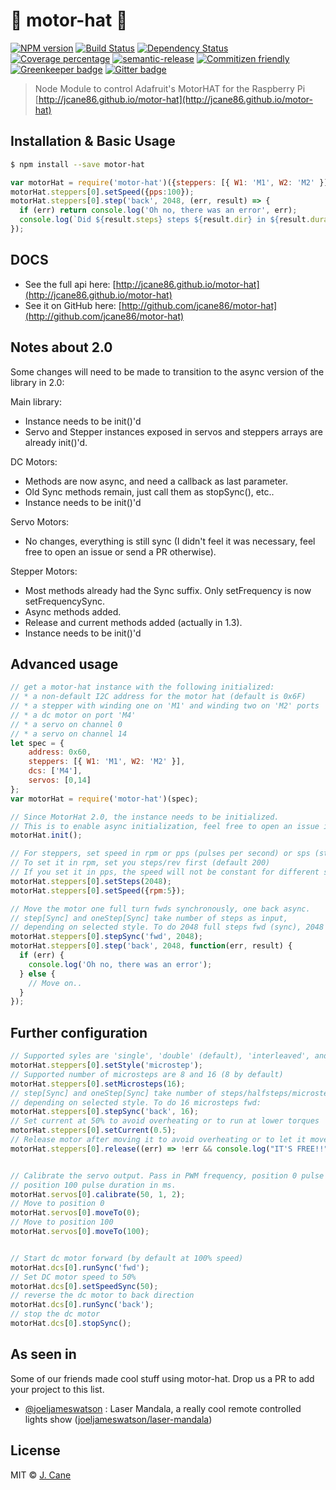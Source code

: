 # 🏁 motor-hat 🎩

[![NPM version][npm-image]][npm-url] [![Build Status][travis-image]][travis-url] [![Dependency Status][daviddm-image]][daviddm-url] [![Coverage percentage][coveralls-image]][coveralls-url] [![semantic-release][semrel-image]][semrel-url] [![Commitizen friendly][commitizen-image]][commitizen-url] [![Greenkeeper badge](https://badges.greenkeeper.io/jcane86/motor-hat.svg)](https://greenkeeper.io/) [![Gitter badge](https://badges.gitter.im/motor-hat.png)](https://gitter.im/motor-hat)

> Node Module to control Adafruit's MotorHAT for the Raspberry Pi [http://jcane86.github.io/motor-hat](http://jcane86.github.io/motor-hat)

## Installation & Basic Usage

```sh
$ npm install --save motor-hat
```
```js
var motorHat = require('motor-hat')({steppers: [{ W1: 'M1', W2: 'M2' }]}).init();
motorHat.steppers[0].setSpeed({pps:100});
motorHat.steppers[0].step('back', 2048, (err, result) => {
  if (err) return console.log('Oh no, there was an error', err);
  console.log(`Did ${result.steps} steps ${result.dir} in ${result.duration/1000} seconds. I had to retry ${result.retried} steps because you set me up quicker than your poor board can handle.`); 
});
```

## DOCS

* See the full api here: [http://jcane86.github.io/motor-hat](http://jcane86.github.io/motor-hat)
* See it on GitHub here: [http://github.com/jcane86/motor-hat](http://github.com/jcane86/motor-hat)

## Notes about 2.0

Some changes will need to be made to transition to the async version of the library in 2.0:

Main library:
* Instance needs to be init()'d
* Servo and Stepper instances exposed in servos and steppers arrays are already init()'d.

DC Motors: 
* Methods are now async, and need a callback as last parameter.
* Old Sync methods remain, just call them as stopSync(), etc..
* Instance needs to be init()'d

Servo Motors:
* No changes, everything is still sync (I didn't feel it was necessary, feel free to open an issue or send a PR otherwise).

Stepper Motors:
* Most methods already had the Sync suffix. Only setFrequency is now setFrequencySync.
* Async methods added.
* Release and current methods added (actually in 1.3).
* Instance needs to be init()'d

## Advanced usage

```js
// get a motor-hat instance with the following initialized:
// * a non-default I2C address for the motor hat (default is 0x6F)
// * a stepper with winding one on 'M1' and winding two on 'M2' ports
// * a dc motor on port 'M4'
// * a servo on channel 0
// * a servo on channel 14
let spec = {
    address: 0x60,
    steppers: [{ W1: 'M1', W2: 'M2' }],
    dcs: ['M4'],
    servos: [0,14]
};
var motorHat = require('motor-hat')(spec);

// Since MotorHat 2.0, the instance needs to be initialized.
// This is to enable async initialization, feel free to open an issue if this is a pain.
motorHat.init();

// For steppers, set speed in rpm or pps (pulses per second) or sps (steps per second).
// To set it in rpm, set you steps/rev first (default 200)
// If you set it in pps, the speed will not be constant for different styles or number of microsteps.
motorHat.steppers[0].setSteps(2048);
motorHat.steppers[0].setSpeed({rpm:5});

// Move the motor one full turn fwds synchronously, one back async.
// step[Sync] and oneStep[Sync] take number of steps as input, 
// depending on selected style. To do 2048 full steps fwd (sync), 2048 back (async):
motorHat.steppers[0].stepSync('fwd', 2048);
motorHat.steppers[0].step('back', 2048, function(err, result) {
  if (err) {
    console.log('Oh no, there was an error');
  } else {
    // Move on..
  }
});
```

## Further configuration
```js
// Supported syles are 'single', 'double' (default), 'interleaved', and 'microstep'
motorHat.steppers[0].setStyle('microstep');
// Supported number of microsteps are 8 and 16 (8 by default)
motorHat.steppers[0].setMicrosteps(16);
// step[Sync] and oneStep[Sync] take number of steps/halfsteps/microsteps as input, 
// depending on selected style. To do 16 microsteps fwd:
motorHat.steppers[0].stepSync('back', 16);
// Set current at 50% to avoid overheating or to run at lower torques
motorHat.steppers[0].setCurrent(0.5);
// Release motor after moving it to avoid overheating or to let it move freely.
motorHat.steppers[0].release((err) => !err && console.log("IT'S FREE!!"));


// Calibrate the servo output. Pass in PWM frequency, position 0 pulse duration in ms,
// position 100 pulse duration in ms.
motorHat.servos[0].calibrate(50, 1, 2);
// Move to position 0
motorHat.servos[0].moveTo(0);
// Move to position 100
motorHat.servos[0].moveTo(100);


// Start dc motor forward (by default at 100% speed)
motorHat.dcs[0].runSync('fwd');
// Set DC motor speed to 50%
motorHat.dcs[0].setSpeedSync(50);
// reverse the dc motor to back direction
motorHat.dcs[0].runSync('back');
// stop the dc motor
motorHat.dcs[0].stopSync();
```

## As seen in
Some of our friends made cool stuff using motor-hat. Drop us a PR to add your project to this list.

 - [@joeljameswatson]( https://github.com/joeljameswatson ) : Laser Mandala, a really cool remote controlled lights show ([joeljameswatson/laser-mandala]( https://github.com/joeljameswatson/laser-mandala ))
## License

MIT © [J. Cane](https://www.github.com/jcane86)


[npm-image]: https://badge.fury.io/js/motor-hat.svg
[npm-url]: https://npmjs.org/package/motor-hat
[travis-image]: https://travis-ci.org/jcane86/motor-hat.svg?branch=master
[travis-url]: https://travis-ci.org/jcane86/motor-hat
[daviddm-image]: https://david-dm.org/jcane86/motor-hat.svg?theme=shields.io
[daviddm-url]: https://david-dm.org/jcane86/motor-hat
[coveralls-image]: https://img.shields.io/coveralls/jcane86/motor-hat/master.svg
[coveralls-url]: https://coveralls.io/github/jcane86/motor-hat?branch=master
[semrel-image]: https://img.shields.io/badge/%20%20%F0%9F%93%A6%F0%9F%9A%80-semantic--release-e10079.svg
[semrel-url]: https://github.com/semantic-release/semantic-release
[commitizen-image]: https://img.shields.io/badge/commitizen-friendly-brightgreen.svg
[commitizen-url]: http://commitizen.github.io/cz-cli/
